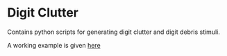# Digit Clutter

Contains python scripts for generating digit clutter and digit debris stimuli.

A working example is given [here](example_script/test_clutter_code.ipynb)
